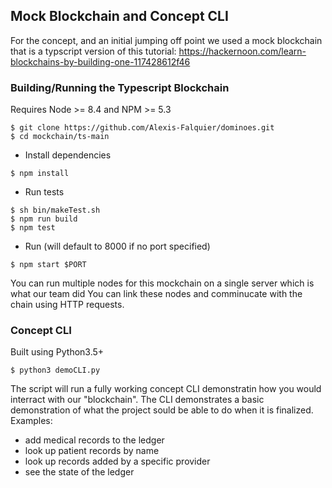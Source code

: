 ## Mock Blockchain and Concept CLI

For the concept, and an initial jumping off point we used a mock blockchain that is a typscript version of this tutorial:
https://hackernoon.com/learn-blockchains-by-building-one-117428612f46

### Building/Running the Typescript Blockchain
Requires Node >= 8.4 and NPM >= 5.3

```
$ git clone https://github.com/Alexis-Falquier/dominoes.git
$ cd mockchain/ts-main
```
- Install dependencies
```
$ npm install
```
- Run tests
```
$ sh bin/makeTest.sh
$ npm run build
$ npm test
```
- Run (will default to 8000 if no port specified)
```
$ npm start $PORT
```

You can run multiple nodes for this mockchain on a single server which is what our team did
You can link these nodes and comminucate with the chain using HTTP requests.

### Concept CLI
Built using Python3.5+
```
$ python3 demoCLI.py
```
The script will run a fully working concept CLI demonstratin how you would interract with our "blockchain".
The CLI demonstrates a basic demonstration of what the project sould be able to do when it is finalized.
Examples:
- add medical records to the ledger
- look up patient records by name
- look up records added by a specific provider
- see the state of the ledger


